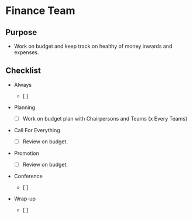 # Finance Team

## Purpose

- Work on budget and keep track on healthy of money inwards and expenses.

## Checklist 

- Always
  - [ ] 

- Planning
  - [ ] Work on budget plan with Chairpersons and Teams (x Every Teams)

- Call For Everything
  - [ ] Review on budget.

- Promotion
  - [ ] Review on budget.

- Conference
  - [ ] 

- Wrap-up
  - [ ] 


